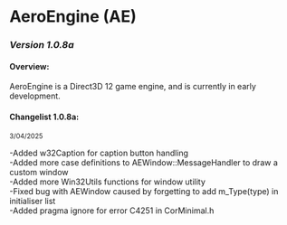 <head> 
    <h1>AeroEngine (AE)</h1> 
    <h3><i>Version 1.0.8a</i></h3>
</head>

<body>
    <h4>Overview:</h4>
    <p>
        AeroEngine is a Direct3D 12 game engine, and is currently in early development.<br>
    </p>
    <h4>Changelist 1.0.8a:</h4>
    <small>3/04/2025</small>
    <p>
        -Added w32Caption for caption button handling<br>
        -Added more case definitions to AEWindow::MessageHandler to draw a custom window<br>
        -Added more Win32Utils functions for window utility<br>
        -Fixed bug with AEWindow caused by forgetting to add m_Type(type) in initialiser list<br>
        -Added pragma ignore for error C4251 in CorMinimal.h<br>
    </p>
</body>
